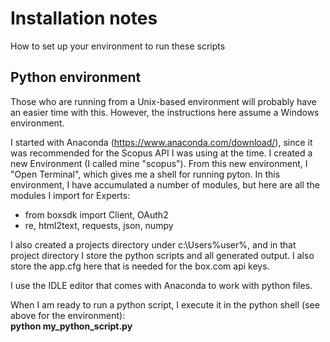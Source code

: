# Installation notes
How to set up your environment to run these scripts

## Python environment
Those who are running from a Unix-based environment will probably have an easier time with this. However, the instructions here assume a Windows environment.

I started with Anaconda (https://www.anaconda.com/download/), since it was recommended for the Scopus API I was using at the time.
I created a new Environment (I called mine "scopus"). From this new environment, I "Open Terminal", which gives me a shell for running pyton. In this environment, I have accumulated a number of modules, but here are all the modules I import for Experts:
- from boxsdk import Client, OAuth2
- re, html2text, requests, json, numpy

I also created a projects directory under c:\Users\%user%, and in that project directory I store the python scripts and all generated output. I also store the app.cfg here that is needed for the box.com api keys.

I use the IDLE editor that comes with Anaconda to work with python files.

When I am ready to run a python script, I execute it in the python shell (see above for the environment):  
**python my_python_script.py**
